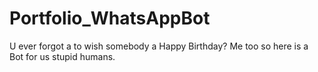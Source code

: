 # Portfolio_WhatsAppBot
U ever forgot a to wish somebody a Happy Birthday? Me too so here is a Bot for us stupid humans.
